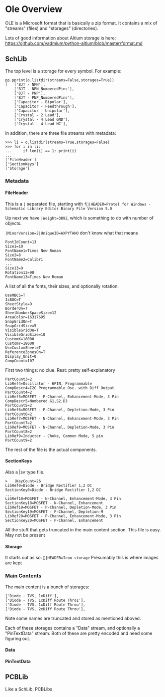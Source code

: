 # Ole Overview

OLE is a Microsoft format that is basically a zip format. It contains a mix of "streams" (files) and "storages" (directories).

Lots of good information about Altium storage is here: https://github.com/vadmium/python-altium/blob/master/format.md

## SchLib

The top level is a storage for every symbol. For example:

```
pp.pprint(o.listdir(streams=False,storages=True))
[   ['BJT - NPN'],
    ['BJT - NPN_NumberedPins'],
    ['BJT - PNP'],
    ['BJT - PNP_NumberedPins'],
    ['Capacitor - Bipolar'],
    ['Capacitor - Feedthrough'],
    ['Capacitor - Unipolar'],
    ['Crystal - 2 Lead'],
    ['Crystal - 4 Lead GND'],
    ['Crystal - 4 Lead NC'],
```

In addition, there are three file streams with metadata:

```
>>> li = o.listdir(streams=True,storages=False)
>>> for i in li:
...     if len(i) == 1: print(i)
...
['FileHeader']
['SectionKeys']
['Storage']
```

### Metadata

#### FileHeader

This is a `|` separated file, starting with
`f  |HEADER=Protel for Windows - Schematic Library Editor Binary File Version 5.0`

Up next we have `|Weight=3892`, which is something to do with number of objects.

`|MinorVersion=2|UniqueID=AXPYTAHO` don't know what that means

```
FontIdCount=13
Size1=10
FontName1=Times New Roman
Size2=8
FontName2=Calibri
...
Size13=9
Rotation13=90
FontName13=Times New Roman
```

A list of all the fonts, their sizes, and optionally rotation.

```
UseMBCS=T
IsBOC=T
SheetStyle=9
BorderOn=T
SheetNumberSpaceSize=12
AreaColor=16317695
SnapGridOn=T
SnapGridSize=5
VisibleGridOn=T
VisibleGridSize=10
CustomX=18000
CustomY=18000
UseCustomSheet=T
ReferenceZonesOn=T
Display_Unit=0
CompCount=107
```

First two things: no clue. Rest: pretty self-explanatory

```
PartCount3=2
LibRef4=Oscillator - 6PIN, Programmable
CompDescr4=I2C Programmable Osc. with Diff Output
PartCount4=2
LibRef5=MOSFET - P-Channel, Enhancement-Mode, 3 Pin
CompDescr5=Numbered G1,S2,D3
PartCount5=2
LibRef6=MOSFET - P-Channel, Depletion-Mode, 3 Pin
PartCount6=2
LibRef7=MOSFET - N-Channel, Enhancement-Mode, 3 Pin
PartCount7=2
LibRef8=MOSFET - N-Channel, Depletion-Mode, 3 Pin
PartCount8=2
LibRef9=Inductor - Choke, Common Mode, 5 pin
PartCount9=2
```

The rest of the file is the actual components.

#### SectionKeys

Also a |sv type file.

```
>	  |KeyCount=26
LibRef0=Diode - Bridge Rectifier 1,2 DC
SectionKey0=Diode - Bridge Rectifier 1,2 DC
...
LibRef18=MOSFET - N-Channel, Enhancement-Mode, 3 Pin
SectionKey18=MOSFET - N-Channel, Enhancement
LibRef19=MOSFET - P-Channel, Depletion-Mode, 3 Pin
SectionKey19=MOSFET - P-Channel, Depletion-M
LibRef20=MOSFET - P-Channel, Enhancement-Mode, 3 Pin
SectionKey20=MOSFET - P-Channel, Enhancement
```

All the stuff that gets truncated in the main content section. This file is easy.
May not be present

#### Storage

It starts out as so:
`   |HEADER=Icon storage `
Presumably this is where images are kept

### Main Contents

The main content is a bunch of storages:

```
['Diode - TVS, 1xDiff'],
['Diode - TVS, 1xDiff Route Thro1'],
['Diode - TVS, 1xDiff Route Throu'],
['Diode - TVS, 2xDiff Route Throu'],
```

Note some names are truncated and stored as mentioned aboved.

Each of these storages contains a "Data" stream, and optionally a "PinTextData" stream. Both of these are pretty encoded and need some figuring out.

#### Data

#### PinTextData

## PCBLib

Like a SchLib, PCBLibs

